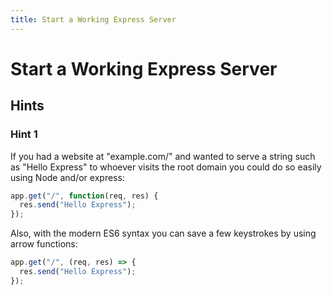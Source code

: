 ```yaml
---
title: Start a Working Express Server
---
```

# Start a Working Express Server

## Hints

### Hint 1

If you had a website at "example.com/" and wanted to serve a string such as "Hello Express" to whoever visits the root domain you could do so easily using Node and/or express:

```javascript
app.get("/", function(req, res) {
  res.send("Hello Express");
});
```

Also, with the modern ES6 syntax you can save a few keystrokes by using arrow functions:

```javascript
app.get("/", (req, res) => {
  res.send("Hello Express");
});
```
